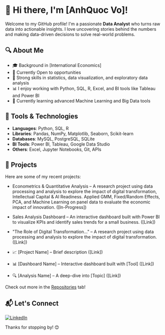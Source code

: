 # 👋 Hi there, I'm [AnhQuoc Vo]!

Welcome to my GitHub profile! I'm a passionate **Data Analyst** who turns raw data into actionable insights. I love uncovering stories behind the numbers and making data-driven decisions to solve real-world problems.

## 🔍 About Me

- 🎓 Background in [International Economics]
- 💼 Currently Open to opportunities
- 🧠 Strong skills in statistics, data visualization, and exploratory data analysis
- 📊 I enjoy working with Python, SQL, R, Excel, and BI tools like Tableau and Power BI
- 🌱 Currently learning advanced Machine Learning and Big Data tools
## 🧰 Tools & Technologies

- **Languages**: Python, SQL, R  
- **Libraries**: Pandas, NumPy, Matplotlib, Seaborn, Scikit-learn  
- **Databases**: MySQL, PostgreSQL, SQLite  
- **BI Tools**: Power BI, Tableau, Google Data Studio  
- **Others**: Excel, Jupyter Notebooks, Git, APIs

## 📂 Projects

Here are some of my recent projects:
- Econometrics & Quantitative Analysis – A research project using data processing and analysis to explore the impact of digital transformation, Intellectual Capital & AI Readiness. Applied GMM, Fixed/Random Effects, PCA, and Machine Learning on panel data to evaluate the economic impact of innovation. ([In-Progress])

- Sales Analysis Dashboard – An interactive dashboard built with Power BI to visualize KPIs and identify sales trends for a small business. ([Link])

- "The Role of Digital Transformation..." – A research project using data processing and analysis to explore the impact of digital transformation. ([Link])

- 📈 [Project Name] – Brief description ([Link])
- 📊 [Dashboard Name] – Interactive dashboard built with [Tool] ([Link])
- 🔍 [Analysis Name] – A deep-dive into [Topic] ([Link])

Check out more in the [Repositories](https://github.com/AnhQuocVo) tab!

## 📬 Let's Connect

[![LinkedIn](https://img.shields.io/badge/Linkedin-0e76a8?style=for-the-badge&logo=Linkedin&logoColor=white)](https://www.linkedin.com/in/anh-quoc-vo-b62b1b241/)

Thanks for stopping by! 😊
